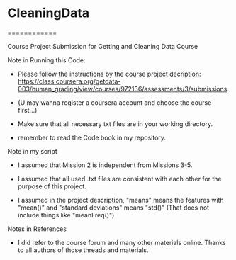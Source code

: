 # CleaningData
============

Course Project Submission for Getting and Cleaning Data Course

Note in Running this Code:

* Please follow the instructions by the course project decription: https://class.coursera.org/getdata-003/human_grading/view/courses/972136/assessments/3/submissions.

* (U may wanna register a coursera account and choose the course first...)

* Make sure that all necessary txt files are in your working directory.

* remember to read the Code book in my repository.

Note in my script

* I assumed that Mission 2 is independent from Missions 3-5.

* I assumed that all used .txt files are consistent with each other for the purpose of this project.

* I assumed in the project description, "means" means the features with "mean()" and "standard deviations" means "std()"
(That does not include things like "meanFreq()")

Notes in References

* I did refer to the course forum and many other materials online. Thanks to all authors of those threads and materials.
